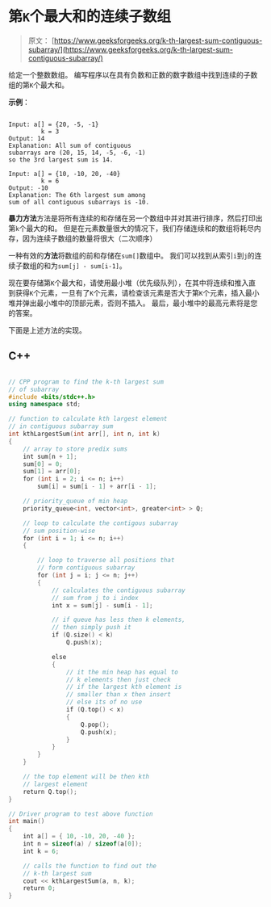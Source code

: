 # 第`K`个最大和的连续子数组

> 原文： [https://www.geeksforgeeks.org/k-th-largest-sum-contiguous-subarray/](https://www.geeksforgeeks.org/k-th-largest-sum-contiguous-subarray/)

给定一个整数数组。 编写程序以在具有负数和正数的数字数组中找到连续的子数组的第`K`个最大和。

**示例**：

```

Input: a[] = {20, -5, -1} 
         k = 3
Output: 14
Explanation: All sum of contiguous 
subarrays are (20, 15, 14, -5, -6, -1) 
so the 3rd largest sum is 14.

Input: a[] = {10, -10, 20, -40} 
         k = 6
Output: -10 
Explanation: The 6th largest sum among 
sum of all contiguous subarrays is -10.

```



**暴力方法**方法是将所有连续的和存储在另一个数组中并对其进行排序，然后打印出第`k`个最大的和。 但是在元素数量很大的情况下，我们存储连续和的数组将耗尽内存，因为连续子数组的数量将很大（二次顺序）

一种有效的**方法**将数组的前和存储在`sum[]`数组中。 我们可以找到从索引`i`到`j`的连续子数组的和为`sum[j] - sum[i-1]`。

现在要存储第`K`个最大和，请使用最小堆（优先级队列），在其中将连续和推入直到获得`K`个元素，一旦有了`K`个元素，请检查该元素是否大于第`K`个元素，插入最小堆并弹出最小堆中的顶部元素，否则不插入。 最后，最小堆中的最高元素将是您的答案。

下面是上述方法的实现。

## C++ 

```cpp

// CPP program to find the k-th largest sum 
// of subarray 
#include <bits/stdc++.h> 
using namespace std; 

// function to calculate kth largest element 
// in contiguous subarray sum 
int kthLargestSum(int arr[], int n, int k) 
{ 
    // array to store predix sums 
    int sum[n + 1]; 
    sum[0] = 0; 
    sum[1] = arr[0]; 
    for (int i = 2; i <= n; i++) 
        sum[i] = sum[i - 1] + arr[i - 1]; 

    // priority_queue of min heap 
    priority_queue<int, vector<int>, greater<int> > Q; 

    // loop to calculate the contigous subarray 
    // sum position-wise 
    for (int i = 1; i <= n; i++) 
    { 

        // loop to traverse all positions that 
        // form contiguous subarray 
        for (int j = i; j <= n; j++) 
        { 
            // calculates the contiguous subarray 
            // sum from j to i index 
            int x = sum[j] - sum[i - 1]; 

            // if queue has less then k elements, 
            // then simply push it 
            if (Q.size() < k) 
                Q.push(x); 

            else
            { 
                // it the min heap has equal to 
                // k elements then just check 
                // if the largest kth element is 
                // smaller than x then insert 
                // else its of no use 
                if (Q.top() < x) 
                { 
                    Q.pop(); 
                    Q.push(x); 
                } 
            } 
        } 
    } 

    // the top element will be then kth 
    // largest element 
    return Q.top(); 
} 

// Driver program to test above function 
int main() 
{ 
    int a[] = { 10, -10, 20, -40 }; 
    int n = sizeof(a) / sizeof(a[0]); 
    int k = 6; 

    // calls the function to find out the 
    // k-th largest sum 
    cout << kthLargestSum(a, n, k); 
    return 0; 
} 

```